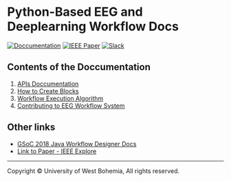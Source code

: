 # Python-Based EEG and Deeplearning Workflow Docs

[![Doccumentation](https://img.shields.io/badge/Github-code-003A70.svg?style=for-the-badge&logo=github)](https://github.com/ronak66/EEG-Workflow-System)
[![IEEE Paper](https://img.shields.io/badge/IEEE%20Explore-Paper-success.svg?style=for-the-badge&logo=research-gate)](https://ieeexplore.ieee.org/document/8941664)
[![Slack](https://img.shields.io/badge/chat-on_slack-purple.svg?style=for-the-badge&logo=slack)]()

## Contents of the Doccumentation

1. [APIs Doccumentation](server-api.md)
2. [How to Create Blocks](blocks.md)
3. [Workflow Execution Algorithm](workflow.md)
4. [Contributing to EEG Workflow System](contribute.md)

## Other links
- [GSoC 2018 Java Workflow Designer Docs](https://pintojoey.com/gsoc2018/)
- [Link to Paper - IEEE Explore](https://ieeexplore.ieee.org/document/8941664)


<hr>
Copyright ©  University of West Bohemia, All rights reserved.





<!-- 
<iframe width="420" height="315"
src="https://www.youtube.com/embed/tgbNymZ7vqY">
</iframe> -->